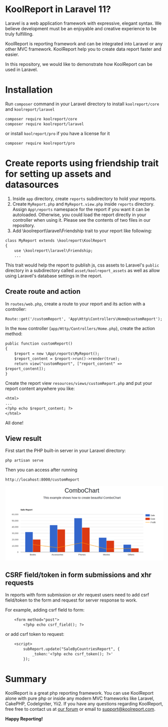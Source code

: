 # KoolReport in Laravel 11?

Laravel is a web application framework with expressive, elegant syntax. We believe development must be an enjoyable and creative experience to be truly fulfilling.

KoolReport is reporting framework and can be integrated into Laravel or any other MVC framework. KoolReport help you to create data report faster and easier.

In this repository, we would like to demonstrate how KoolReport can be used in Laravel.

# Installation

Run `composer` command in your Laravel directory to install `koolreport/core` and `koolreport/laravel`

```
composer require koolreport/core
composer require koolreport/laravel
```
or install `koolreport/pro` if you have a license for it

```
composer require koolreport/pro
```

# Create reports using friendship trait for setting up assets and datasources

1. Inside `app` directory, create `reports` subdirectory to hold your reports.
2. Create `MyReport.php` and `MyReport.view.php` inside `reports` directory. Assign `App\reports` namespace for the report if you want it can be autoloaded. Otherwise, you could load the report directly in your controller when using it. Please see the contents of two files in our repository.
3. Add \koolreport\laravel\Friendship trait to your report like following:

```
class MyReport extends \koolreport\KoolReport
{
    use \koolreport\laravel\Friendship;
    ...
```
This trait would help the report to publish js, css assets to Laravel's `public` directory in a subdirectory called `asset/koolreport_assets` as well as allow using Laravel's database settings in the report.

## Create route and action

In `routes/web.php`, create a route to your report and its action with a controller:

```
Route::get('/customReport', 'App\Http\Controllers\Home@customReport');
```

In the `Home` controller (`app/Http/Controllers/Home.php`), create the action method:

```
public function customReport()
{
    $report = new \App\reports\MyReport();
    $report_content = $report->run()->render(true);
    return view("customReport", ["report_content" => $report_content]);
}
```
Create the report view `resources/views/customReport.php` and put your report content anywhere you like:

```
<html>
...
<?php echo $report_content; ?>
</html>
```

All done!

## View result

First start the PHP built-in server in your Laravel directory:


```
php artisan serve
```
Then you can access after running

```
http://locahost:8000/customReport
```

![laravel8_combochart](laravel8_combochart.png)


## CSRF field/token in form submissions and xhr requests

In reports with form submission or xhr request users need to add csrf field/token to the form and request for server response to work.

For example, adding csrf field to form:

```
    <form method="post">
        <?php echo csrf_field(); ?>
```
or add csrf token to request:

```
    <script>
        subReport.update("SaleByCountriesReport", {
            _token:'<?php echo csrf_token(); ?>'
        });
```

# Summary

KoolReport is a great php reporting framework. You can use KoolReport alone with pure php or inside any modern MVC frameworks like Laravel, CakePHP, CodeIgniter, Yii2. If you have any questions regarding KoolReport, free free to contact us at [our forum](https://www.koolreport.com/forum/topics) or email to [support@koolreport.com](mailto:support@koolreport.com).

__Happy Reporting!__